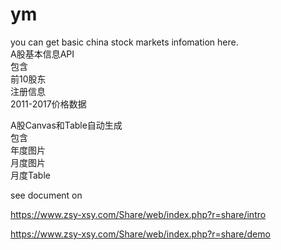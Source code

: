 # ym
you can get basic china stock markets infomation  here.
<br>
A股基本信息API<br>
  包含<br>
    前10股东<br>
    注册信息<br>
    2011-2017价格数据<br>
    
A股Canvas和Table自动生成<br>
  包含<br>
    年度图片<br>
    月度图片<br>
    月度Table<br>

see document on <br>

https://www.zsy-xsy.com/Share/web/index.php?r=share/intro<br>


https://www.zsy-xsy.com/Share/web/index.php?r=share/demo<br>
